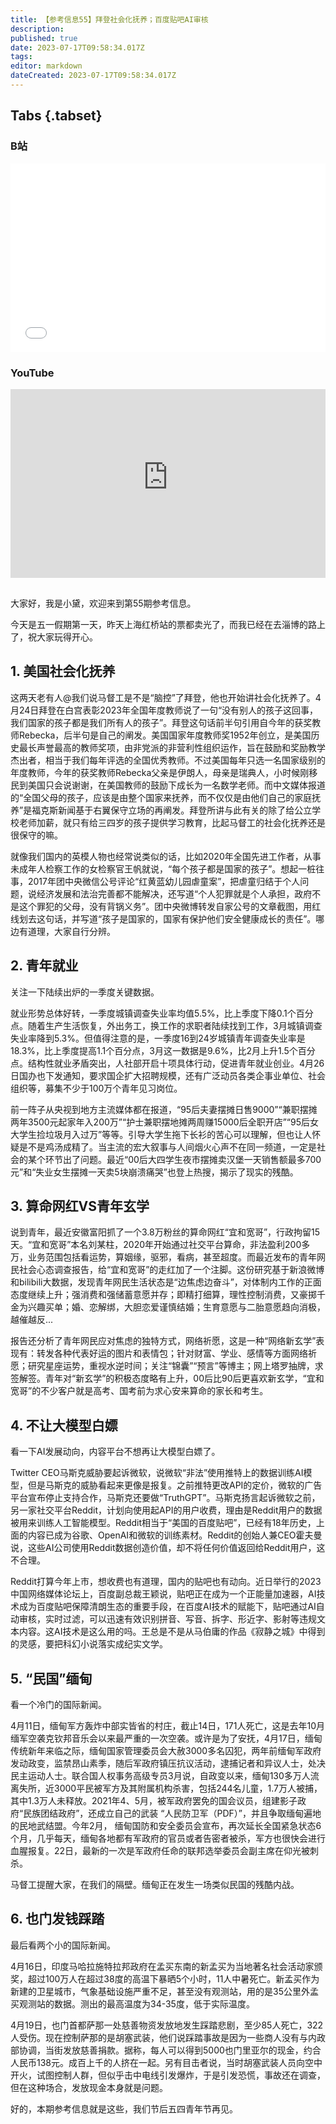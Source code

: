```yaml
---
title: 【参考信息55】拜登社会化抚养；百度贴吧AI审核
description: 
published: true
date: 2023-07-17T09:58:34.017Z
tags: 
editor: markdown
dateCreated: 2023-07-17T09:58:34.017Z
---
```


## Tabs {.tabset}
### B站
<div style="position: relative; padding: 30% 45%;">
<iframe style="position: absolute; width: 100%; height: 100%; left: 0; top: 0;" src="//player.bilibili.com/player.html?&bvid=BV号&page=1&as_wide=1&high_quality=1&danmaku=1&autoplay=0" scrolling="no" border="0" frameborder="no" framespacing="0" allowfullscreen="true"></iframe>
</div>

### YouTube
<div style="position: relative; padding: 30% 45%;">
<iframe style="position: absolute; top: 0; left: 0; width: 100%; height: 100%;" src="https://www.youtube-nocookie.com/embed/YouTubeVID" title="YouTube video player" frameborder="0" allow="accelerometer; autoplay; clipboard-write; encrypted-media; gyroscope; picture-in-picture" allowfullscreen></iframe>
</div>

## 

大家好，我是小黛，欢迎来到第55期参考信息。

今天是五一假期第一天，昨天上海红桥站的票都卖光了，而我已经在去淄博的路上了，祝大家玩得开心。

## 1. 美国社会化抚养

这两天老有人@我们说马督工是不是“脑控”了拜登，他也开始讲社会化抚养了。4月24日拜登在白宫表彰2023年全国年度教师说了一句“没有别人的孩子这回事，我们国家的孩子都是我们所有人的孩子”。拜登这句话前半句引用自今年的获奖教师Rebecka，后半句是自己的阐发。美国国家年度教师奖1952年创立，是美国历史最长声誉最高的教师奖项，由非党派的非营利性组织运作，旨在鼓励和奖励教学杰出者，相当于我们每年评选的全国优秀教师。不过美国每年只选一名国家级别的年度教师，今年的获奖教师Rebecka父亲是伊朗人，母亲是瑞典人，小时候刚移民到美国只会说谢谢，在美国教师的鼓励下成长为一名数学老师。而中文媒体报道的“全国父母的孩子，应该是由整个国家来抚养，而不仅仅是由他们自己的家庭抚养”是福克斯新闻基于右翼保守立场的再阐发。拜登所讲与此有关的除了给公立学校老师加薪，就只有给三四岁的孩子提供学习教育，比起马督工的社会化抚养还是很保守的嘛。

就像我们国内的英模人物也经常说类似的话，比如2020年全国先进工作者，从事未成年人检察工作的女检察官王帆就说，“每个孩子都是国家的孩子”。想起一桩往事，2017年团中央微信公号评论“红黄蓝幼儿园虐童案”，把虐童归结于个人问题，说经济发展和法治完善都不能解决，还写道“个人犯罪就是个人承担，政府不是这个罪犯的父母，没有背锅义务”。团中央微博转发自家公号的文章截图，用红线划去这句话，并写道“孩子是国家的，国家有保护他们安全健康成长的责任”。哪边有道理，大家自行分辨。

## 2. 青年就业

关注一下陆续出炉的一季度关键数据。

就业形势总体好转，一季度城镇调查失业率均值5.5%，比上季度下降0.1个百分点。随着生产生活恢复，外出务工，换工作的求职者陆续找到工作，3月城镇调查失业率降到5.3%。但值得注意的是，一季度16到24岁城镇青年调查失业率是18.3%，比上季度提高1.1个百分点，3月这一数据是9.6%，比2月上升1.5个百分点。结构性就业矛盾突出，人社部开启十项具体行动，促进青年就业创业。4月26日国办也下发通知，要求国企扩大招聘规模，还有广泛动员各类企事业单位、社会组织等，募集不少于100万个青年见习岗位。

前一阵子从央视到地方主流媒体都在报道，“95后夫妻摆摊日售9000”“兼职摆摊两年3500元起家年入200万”“护士兼职摆地摊两周赚15000后全职开店”“95后女大学生捡垃圾月入过万”等等。引导大学生拖下长衫的苦心可以理解，但也让人怀疑是不是鸡汤成精了。当主流的宏大叙事与人间烟火心声不在同一频道，一定是社会的某个环节出了问题。最近“00后大四学生夜市摆摊卖汉堡一天销售额最多700元”和“失业女生摆摊一天卖5块崩溃痛哭”也登上热搜，揭示了现实的残酷。

## 3. 算命网红VS青年玄学

说到青年，最近安徽富阳抓了一个3.8万粉丝的算命网红“宜和宽哥”，行政拘留15天。“宜和宽哥”本名刘某柱，2020年开始通过社交平台算命，非法盈利200多万，业务范围包括看运势，算姻缘，驱邪，看病，甚至超度。而最近发布的青年网民社会心态调查报告，给“宜和宽哥”的走红加了一个注脚。这份研究基于新浪微博和bilibili大数据，发现青年网民生活状态是“边焦虑边奋斗”，对体制内工作的正面态度继续上升；强消费和强储蓄意愿并存；即精打细算，理性控制消费，又豪掷千金为兴趣买单；婚、恋解绑，大胆恋爱谨慎结婚；生育意愿与二胎意愿趋向消极，越催越反...

报告还分析了青年网民应对焦虑的独特方式，网络祈愿，这是一种“网络新玄学”表现有：转发各种代表好运的图片和表情包；针对财富、学业、感情等方面网络祈愿；研究星座运势，重视水逆时间；关注“锦囊”“预言”等博主；网上塔罗抽牌，求签解签。青年对“新玄学”的积极态度略有上升，00后比90后更喜欢新玄学，“宜和宽哥”的不少客户就是高考、国考前为求心安来算命的家长和考生。

## 4. 不让大模型白嫖

看一下AI发展动向，内容平台不想再让大模型白嫖了。

Twitter CEO马斯克威胁要起诉微软，说微软“非法”使用推特上的数据训练AI模型，但是马斯克的威胁看起来更像是报复。之前推特更改API的定价，微软的广告平台宣布停止支持合作，马斯克还要做“TruthGPT”。马斯克扬言起诉微软之前，另一家社交平台Reddit，计划向使用起API的用户收费，理由是Reddit用户的数据被用来训练人工智能模型。Reddit相当于“美国的百度贴吧”，已经有18年历史，上面的内容已成为谷歌、OpenAI和微软的训练素材。Reddit的创始人兼CEO霍夫曼说，这些AI公司使用Reddit数据创造价值，却不将任何价值返回给Reddit用户，这不合理。

Reddit打算今年上市，想收费也有道理，国内的贴吧也有动向。近日举行的2023中国网络媒体论坛上，百度副总裁王颖说，贴吧正在成为一个正能量加速器，AI技术成为百度贴吧保障清朗生态的重要手段，在百度AI技术的赋能下，贴吧通过AI自动审核，实时过滤，可以迅速有效识别拼音、写音、拆字、形近字、影射等违规文本内容。这AI技术是这么用的吗。王总是不是从马伯庸的作品《寂静之城》中得到的灵感，要把科幻小说落实成纪实文学。

## 5. “民国”缅甸

看一个冷门的国际新闻。

4月11日，缅甸军方轰炸中部实皆省的村庄，截止14日，171人死亡，这是去年10月缅军空袭克钦邦音乐会以来最严重的一次空袭。或许是为了安抚，4月17日，缅甸传统新年来临之际，缅甸国家管理委员会大赦3000多名囚犯，两年前缅甸军政府发动政变，监禁昂山素季，随后军政府镇压抗议活动，逮捕记者和异议人士，处决民主运动人士。联合国人权事务高级专员3月说，自政变以来，缅甸130多万人流离失所，近3000平民被军方及其附属机构杀害，包括244名儿童，1.7万人被捕，其中1.3万人未释放。2021年4、5月，被军政府罢免的国会议员，组建影子政府“民族团结政府”，还成立自己的武装 “人民防卫军（PDF）”，并且争取缅甸遍地的民地武结盟。今年2月， 缅甸国防和安全委员会宣布，再次延长全国紧急状态6个月，几乎每天，缅甸各地都有军政府的官员或者告密者被杀，军方也很快会进行血腥报复。22日，最新的一次是军政府任命的联邦选举委员会副主席在仰光被刺杀。

马督工提醒大家，在我们的隔壁。缅甸正在发生一场类似民国的残酷内战。

## 6. 也门发钱踩踏

最后看两个小的国际新闻。

4月16日，印度马哈拉施特拉邦政府在孟买东南的新孟买为当地著名社会活动家颁奖，超过100万人在超过38度的高温下暴晒5个小时，11人中暑死亡。新孟买作为新建的卫星城市，气象基础设施严重不足，甚至没有观测站，用的是35公里外孟买观测站的数据。测出的最高温度为34-35度，低于实际温度。

4月19日，也门首都萨那一处慈善物资发放地发生踩踏悲剧，至少85人死亡，322人受伤。现在控制萨那的是胡塞武装，他们说踩踏事故是因为一些商人没有与内政部协调，当街发放慈善捐款。据称，每人可以得到5000也门里亚尔的现金，约合人民币138元。成百上千的人挤在一起。另有目击者说，当时胡塞武装人员向空中开火，试图控制人群，但似乎击中电线引发爆炸，于是引发恐慌，事故还在调查，但在这种场合，发放现金本身就是问题。

好的，本期参考信息就是这些，我们节后五四青年节再见。

